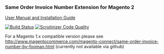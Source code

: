### Same Order Invoice Number Extension for Magento 2

[User Manual and Installation Guide](https://magento2-support.fooman.co.nz/category/1035-install-set-up-user-manual)

[![Build Status](https://travis-ci.org/fooman/sameorderinvoicenumber-m2.svg?branch=master)](https://travis-ci.org/fooman/sameorderinvoicenumber-m2)
[![Scrutinizer Code Quality](https://scrutinizer-ci.com/g/fooman/sameorderinvoicenumber-m2/badges/quality-score.png?b=master)](https://scrutinizer-ci.com/g/fooman/sameorderinvoicenumber-m2/?branch=master)

For a Magento 1.x compatible version please see http://www.magentocommerce.com/magento-connect/same-order-invoice-number-by-fooman.html (currently not available via github)


